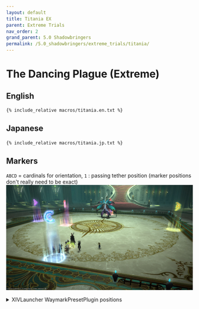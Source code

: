 ```yaml
---
layout: default
title: Titania EX
parent: Extreme Trials
nav_order: 2
grand_parent: 5.0 Shadowbringers
permalink: /5.0_shadowbringers/extreme_trials/titania/
---
```


# The Dancing Plague (Extreme)

## English
```
{% include_relative macros/titania.en.txt %}
```

## Japanese
```
{% include_relative macros/titania.jp.txt %}
```

## Markers

`ABCD` = cardinals for orientation, `1` : passing tether position
(marker positions don't really need to be exact)
![](images/markers.jpg)
<details markdown=block>
<summary>XIVLauncher WaymarkPresetPlugin positions</summary>

```json
{"Name":"Titania EX","MapID":658,"A":{"X":100.0,"Y":0.0,"Z":81.5,"ID":0,"Active":true},"B":{"X":118.5,"Y":0.0,"Z":100.0,"ID":1,"Active":true},"C":{"X":100.0,"Y":0.0,"Z":118.5,"ID":2,"Active":true},"D":{"X":81.5,"Y":0.0,"Z":100.0,"ID":3,"Active":true},"One":{"X":91.5,"Y":0.0,"Z":100.0,"ID":4,"Active":true},"Two":{"X":0.0,"Y":0.0,"Z":0.0,"ID":5,"Active":false},"Three":{"X":0.0,"Y":0.0,"Z":0.0,"ID":6,"Active":false},"Four":{"X":0.0,"Y":0.0,"Z":0.0,"ID":7,"Active":false}}
```

</details>